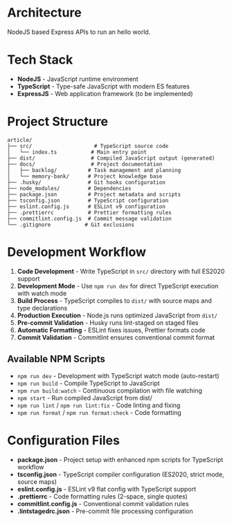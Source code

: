 # Architecture

NodeJS based Express APIs to run an hello world.

# Tech Stack

- **NodeJS** - JavaScript runtime environment  
- **TypeScript** - Type-safe JavaScript with modern ES features
- **ExpressJS** - Web application framework (to be implemented)

# Project Structure

```
article/
├── src/                    # TypeScript source code
│   └── index.ts           # Main entry point
├── dist/                  # Compiled JavaScript output (generated)
├── docs/                  # Project documentation
│   ├── backlog/          # Task management and planning
│   └── memory-bank/      # Project knowledge base
├── .husky/               # Git hooks configuration
├── node_modules/         # Dependencies
├── package.json          # Project metadata and scripts
├── tsconfig.json         # TypeScript configuration
├── eslint.config.js      # ESLint v9 configuration
├── .prettierrc           # Prettier formatting rules
├── commitlint.config.js  # Commit message validation
└── .gitignore           # Git exclusions
```

# Development Workflow

1. **Code Development** - Write TypeScript in `src/` directory with full ES2020 support
2. **Development Mode** - Use `npm run dev` for direct TypeScript execution with watch mode
3. **Build Process** - TypeScript compiles to `dist/` with source maps and type declarations
4. **Production Execution** - Node.js runs optimized JavaScript from `dist/`
5. **Pre-commit Validation** - Husky runs lint-staged on staged files
6. **Automatic Formatting** - ESLint fixes issues, Prettier formats code
7. **Commit Validation** - Commitlint ensures conventional commit format

## Available NPM Scripts

- `npm run dev` - Development with TypeScript watch mode (auto-restart)
- `npm run build` - Compile TypeScript to JavaScript
- `npm run build:watch` - Continuous compilation with file watching
- `npm start` - Run compiled JavaScript from dist/
- `npm run lint` / `npm run lint:fix` - Code linting and fixing
- `npm run format` / `npm run format:check` - Code formatting

# Configuration Files

- **package.json** - Project setup with enhanced npm scripts for TypeScript workflow
- **tsconfig.json** - TypeScript compiler configuration (ES2020, strict mode, source maps)
- **eslint.config.js** - ESLint v9 flat config with TypeScript support
- **.prettierrc** - Code formatting rules (2-space, single quotes)
- **commitlint.config.js** - Conventional commit validation rules
- **.lintstagedrc.json** - Pre-commit file processing configuration
